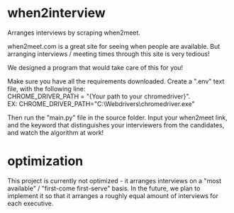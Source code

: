 # when2interview
Arranges interviews by scraping when2meet.  

when2meet.com is a great site for seeing when people are available. But arranging interviews / meeting times through this site is very tedious!  

We designed a program that would take care of this for you!

Make sure you have all the requirements downloaded. Create a ".env" text file, with the following line:  
  CHROME_DRIVER_PATH = "{Your path to your chromedriver}".  
  EX: CHROME_DRIVER_PATH="C:\Webdrivers\chromedriver.exe"  

Then run the "main.py" file in the source folder. Input your when2meet link, and the keyword that distinguishes your interviewers from the candidates, and watch the algorithm at work!  

# optimization  
This project is currently not optimized - it arranges interviews on a "most available" / "first-come first-serve" basis. In the future, we plan to implement it so that it arranges a roughly equal amount of interviews for each executive.

